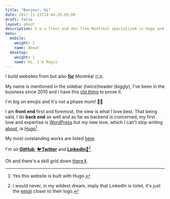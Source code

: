 ```yaml
---
title: "Bonjour, Hi"
date: 2017-11-23T14:44:35-05:00
draft: false
layout: about
description: I'm a front end dev from Montréal specialized in Hugo and Wordpress! How can I help?
menu:
  mobile:
    weight: 2
    name: About
  desktop: 
    weight: 1
    name: Hi, I'm Régis
---
```


I build websites from but also [**for**](/project_tags/mtl/) Montréal 🇨🇦.

My name is mentioned in the <span class="desktop-inline">sidebar (twice)</span><span class="mobile-inline tablet-inline">header (biggly)</span>, I've been in the business since 2010 and I have this [old thing](https://regisphilibert.com/2011/) to prove it.

I'm big on emojis and it's not a phase mom! 🤷🏻

I am __front end__ first and foremost, the view is what I love best. That being said, I do __back end__ as well and as far as backend is concerned, my first love and expertise is [WordPress](/project_tags/wordpress) but my new love, which I can't stop writing [about](/tags/hugo), is [Hugo](http://gohugo.io/)[^1].

My most outstanding works are listed [here](/).

I'm on <span class="black-color">[__GitHub__](https://github.com/regisphilibert)</span>, <span class="twitter-color">[🐦__Twitter__](https://twitter.com/regisphilibert)</span> and <span class="black-color">[__LinkedIn__🚾](https://www.linkedin.com/in/regisphilibert)</span>[^2].

Oh and there's a skill grid down [there ⏬](#skill-grid).

[^2]: I would never, in my wildest dream, imply that LinkedIn is toilet, it's just the [emoji](https://emojipedia.org/water-closet/) closer to their logo.

[^1]: Yes this website is built with Hugo.